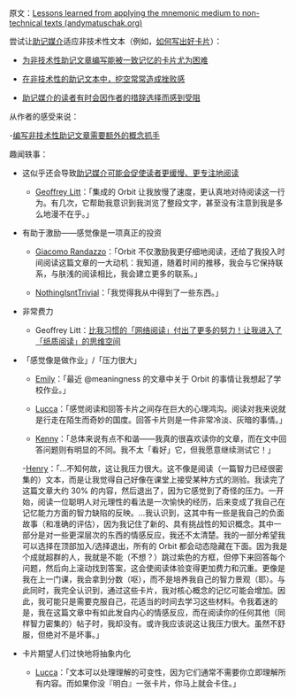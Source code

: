 原文：[Lessons learned from applying the mnemonic medium to non-technical texts (andymatuschak.org)](https://notes.andymatuschak.org/ztWkeRtP1VRttCcrGPmDH6trs3vobziJMHT)

尝试让[助记媒介](https://notes.andymatuschak.org/z4rRX3qwSSJRsEkdXKwH2shamgHNeRthrMLiF)适应非技术性文本（例如，[如何写出好卡片](https://andymatuschak.org/prompts)）：

- [为非技术性助记文章编写能被一致记忆的卡片尤为困难](https://notes.andymatuschak.org/zHqUpBp6s1n2KcyXSWh6mJvKmrtKFWQ6E6N)

- [在非技术性的助记文本中，挖空常常造成挫败感](https://notes.andymatuschak.org/z7vMfxWXDXhyJr3X69Yjwt6FjkSsKC9G3QqZU)

- [助记媒介的读者有时会因作者的措辞选择而感到受阻](https://notes.andymatuschak.org/zMFKJdtNGpucVUcitRVJiMxfyoNY4A4c2Bd)

从作者的感受来说：

-[编写非技术性助记文章需要额外的概念抓手](https://notes.andymatuschak.org/z2jD91wK8CiwDwr1qX33tfFBboyD6kcanVx3)

趣闻轶事：

- 这似乎还会导致[助记媒介可能会促使读者更缓慢、更专注地阅读](https://notes.andymatuschak.org/z7W1Zr7wEGptA3bFYwwaPbCFLBo54xXmQLQdK)

  - [Geoffrey Litt](https://twitter.com/geoffreylitt/status/1354068131145277441)：「集成的 Orbit 让我放慢了速度，更认真地对待阅读这一行为。有几次，它帮助我意识到我浏览了整段文字，甚至没有注意到我是多么地漫不在乎。」

- 有助于激励——感觉像是一项真正的投资

  - [Giacomo Randazzo](https://twitter.com/randiisan/status/1354353100342099968)：「Orbit 不仅激励我更仔细地阅读，还给了我投入时间阅读这篇文章的一大动机：我知道，随着时间的推移，我会与它保持联系，与肤浅的阅读相比，我会建立更多的联系。」

  - [NothingIsntTrivial](https://twitter.com/IsntTrivial/status/1355824621988294660)：「我觉得我从中得到了一些东西。」

- 非常费力

  - Geoffrey Litt：[比我习惯的「网络阅读」付出了更多的努力！让我进入了「纸质阅读」的思维空间](https://twitter.com/geoffreylitt/status/1354070813901774848)

- 「感觉像是做作业」/「压力很大」

  - [Emily](https://twitter.com/the_aiju/status/1353830207384412160)：「最近 @meaningness 的文章中关于 Orbit 的事情让我想起了学校作业。」

  - [Lucca](https://twitter.com/lucca_dev/status/1354525137199104001)：「感觉阅读和回答卡片之间存在巨大的心理鸿沟。阅读对我来说就是行走在陌生而奇妙的国度。回答卡片则是一件非常冷淡、灰暗的事情。」

  - [Kenny](https://metarationality.com/now-with-orbit/comments#c6869)：「总体来说有点不和谐——我真的很喜欢读你的文章，而在文中回答问题则有明显的不同。我不太「看好」它，但我愿意继续测试它！」

  -[Henry](javascript：void(0))：「…不知何故，这让我压力很大。这不像是阅读（一篇智力已经很密集的）文本，而是让我觉得自己好像在课堂上接受某种方式的测验。我读完了这篇文章大约 30% 的内容，然后退出了，因为它感觉到了奇怪的压力。一开始，阅读一位聪明人对元理性的看法是一次愉快的经历，后来变成了我自己在记忆能力方面的智力缺陷的反映。…我认识到，这其中有一些是我自己的负面故事（和准确的评估），因为我记住了新的、具有挑战性的知识概念。其中一部分是对一些更深层次的东西的情感反应，我还不太清楚。我的一部分希望我可以选择在顶部加入/选择退出，所有的 Orbit 都会动态隐藏在下面。因为我是个成就超群的人，我就是不能（不想？）跳过紫色的方框，但停下来回答每个问题，然后向上滚动找到答案，这会使阅读体验变得更加费力和沉重。更像是我在上一门课，我会拿到分数（呕），而不是培养我自己的智力景观（耶）。与此同时，我完全认识到，通过这些卡片，我对核心概念的记忆可能会增加。因此，我可能只是需要克服自己，花适当的时间去学习这些材料。令我着迷的是，我在这篇文章中有如此发自内心的情感反应，而在阅读你的任何其他（同样智力密集的）帖子时，我却没有。或许我应该说这让我压力很大。虽然不舒服，但绝对不是坏事。」

- 卡片期望人们过快地将抽象内化

  - [Lucca](https://twitter.com/lucca_dev/status/1354539371408617472?s=20)：「文本可以处理理解的可变性，因为它们通常不需要你立即理解所有内容。而如果你没『明白』一张卡片，你马上就会卡住。」